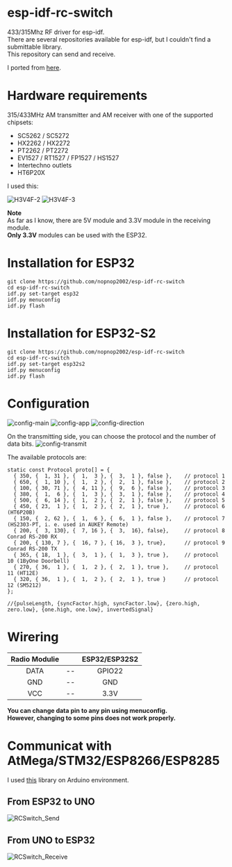 # esp-idf-rc-switch
433/315Mhz RF driver for esp-idf.   
There are several repositories available for esp-idf, but I couldn't find a submittable library.   
This repository can send and receive.   

I ported from [here](https://github.com/sui77/rc-switch).

# Hardware requirements
315/433MHz AM transmitter and AM receiver with one of the supported chipsets:
- SC5262 / SC5272
- HX2262 / HX2272
- PT2262 / PT2272
- EV1527 / RT1527 / FP1527 / HS1527
- Intertechno outlets
- HT6P20X

I used this:

![H3V4F-2](https://user-images.githubusercontent.com/6020549/125154180-c36bdc00-e193-11eb-9e89-5934c2db7fae.JPG)
![H3V4F-3](https://user-images.githubusercontent.com/6020549/125154246-0ded5880-e194-11eb-974b-03232166ab12.JPG)

__Note__   
As far as I know, there are 5V module and 3.3V module in the receiving module.   
__Only 3.3V__ modules can be used with the ESP32.   


# Installation for ESP32
```
git clone https://github.com/nopnop2002/esp-idf-rc-switch
cd esp-idf-rc-switch
idf.py set-target esp32
idf.py menuconfig
idf.py flash
```

# Installation for ESP32-S2
```
git clone https://github.com/nopnop2002/esp-idf-rc-switch
cd esp-idf-rc-switch
idf.py set-target esp32s2
idf.py menuconfig
idf.py flash
```

# Configuration
![config-main](https://user-images.githubusercontent.com/6020549/125153763-fc568180-e190-11eb-89b4-1aea05542101.jpg)
![config-app](https://user-images.githubusercontent.com/6020549/125153764-fe204500-e190-11eb-9cbf-a56ab0faa0ce.jpg)
![config-direction](https://user-images.githubusercontent.com/6020549/125153778-12644200-e191-11eb-98c5-692739a1d6bc.jpg)

On the transmitting side, you can choose the protocol and the number of data bits.
![config-transmit](https://user-images.githubusercontent.com/6020549/125153790-260fa880-e191-11eb-873b-4b975af293d0.jpg)

The available protocols are:   
```
static const Protocol proto[] = {
  { 350, {  1, 31 }, {  1,  3 }, {  3,  1 }, false },    // protocol 1
  { 650, {  1, 10 }, {  1,  2 }, {  2,  1 }, false },    // protocol 2
  { 100, { 30, 71 }, {  4, 11 }, {  9,  6 }, false },    // protocol 3
  { 380, {  1,  6 }, {  1,  3 }, {  3,  1 }, false },    // protocol 4
  { 500, {  6, 14 }, {  1,  2 }, {  2,  1 }, false },    // protocol 5
  { 450, { 23,  1 }, {  1,  2 }, {  2,  1 }, true },     // protocol 6 (HT6P20B)
  { 150, {  2, 62 }, {  1,  6 }, {  6,  1 }, false },    // protocol 7 (HS2303-PT, i. e. used in AUKEY Remote)
  { 200, {  3, 130}, {  7, 16 }, {  3,  16}, false},     // protocol 8 Conrad RS-200 RX
  { 200, { 130, 7 }, {  16, 7 }, { 16,  3 }, true},      // protocol 9 Conrad RS-200 TX
  { 365, { 18,  1 }, {  3,  1 }, {  1,  3 }, true },     // protocol 10 (1ByOne Doorbell)
  { 270, { 36,  1 }, {  1,  2 }, {  2,  1 }, true },     // protocol 11 (HT12E)
  { 320, { 36,  1 }, {  1,  2 }, {  2,  1 }, true }      // protocol 12 (SM5212)
};

//{pulseLength, {syncFactor.high, syncFactor.low}, {zero.high, zero.low}, {one.high, one.low}, invertedSignal}
```

# Wirering

|Radio Modulie||ESP32/ESP32S2|
|:-:|:-:|:-:|
|DATA|--|GPIO22|
|GND|--|GND|
|VCC|--|3.3V|

__You can change data pin to any pin using menuconfig.__   
__However, changing to some pins does not work properly.__


# Communicat with AtMega/STM32/ESP8266/ESP8285
I used [this](https://github.com/sui77/rc-switch) library on Arduino environment.

## From ESP32 to UNO
![RCSwitch_Send](https://user-images.githubusercontent.com/6020549/125153827-5d7e5500-e191-11eb-8db9-accd41302b1f.jpg)

## From UNO to ESP32

![RCSwitch_Receive](https://user-images.githubusercontent.com/6020549/125153829-60794580-e191-11eb-952e-65635b412ca8.jpg)

